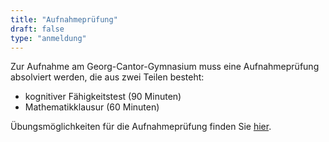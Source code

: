 ```yaml
---
title: "Aufnahmeprüfung"
draft: false
type: "anmeldung"
---
```

Zur Aufnahme am Georg-Cantor-Gymnasium muss eine Aufnahmeprüfung absolviert werden, die aus zwei Teilen besteht:

 * kognitiver Fähigkeitstest (90 Minuten)
 * Mathematikklausur (60 Minuten)

Übungsmöglichkeiten für die Aufnahmeprüfung finden Sie [hier](/forms/aufnahmeklausur).
